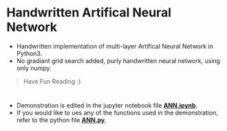 # Handwritten Artifical Neural Network
* Handwritten implementation of multi-layer Artifical Neural Network in Python3.  
* No gradiant grid search added, purly handwritten neural network, using only numpy.  
> Have Fun Reading :)

#
* Demonstration is edited in the jupyter notebook file **[ANN.ipynb](ANN.ipynb)**.  
* If you would like to ues any of the functions used in the demonstration, refer to the python file **[ANN.py](ANN.py)**.
